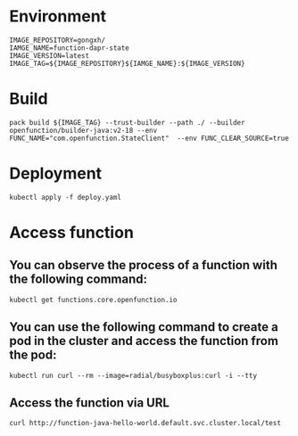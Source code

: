 # Environment
```
IMAGE_REPOSITORY=gongxh/
IAMGE_NAME=function-dapr-state
IMAGE_VERSION=latest
IMAGE_TAG=${IMAGE_REPOSITORY}${IAMGE_NAME}:${IMAGE_VERSION}
```
# Build
```
pack build ${IMAGE_TAG} --trust-builder --path ./ --builder openfunction/builder-java:v2-18 --env FUNC_NAME="com.openfunction.StateClient"  --env FUNC_CLEAR_SOURCE=true
```
# Deployment
```
kubectl apply -f deploy.yaml
```
# Access function
## You can observe the process of a function with the following command:
```
kubectl get functions.core.openfunction.io
```
## You can use the following command to create a pod in the cluster and access the function from the pod:
```
kubectl run curl --rm --image=radial/busyboxplus:curl -i --tty
```
## Access the function via URL
```
curl http://function-java-hello-world.default.svc.cluster.local/test
```